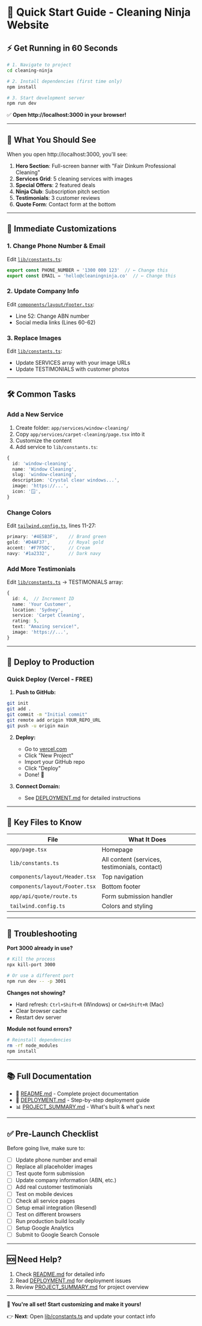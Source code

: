 # 🚀 Quick Start Guide - Cleaning Ninja Website

## ⚡ Get Running in 60 Seconds

```bash
# 1. Navigate to project
cd cleaning-ninja

# 2. Install dependencies (first time only)
npm install

# 3. Start development server
npm run dev
```

✅ **Open http://localhost:3000 in your browser!**

---

## 🎯 What You Should See

When you open http://localhost:3000, you'll see:

1. **Hero Section**: Full-screen banner with "Fair Dinkum Professional Cleaning"
2. **Services Grid**: 5 cleaning services with images
3. **Special Offers**: 2 featured deals
4. **Ninja Club**: Subscription pitch section
5. **Testimonials**: 3 customer reviews
6. **Quote Form**: Contact form at the bottom

---

## 📝 Immediate Customizations

### 1. Change Phone Number & Email

Edit [`lib/constants.ts`](lib/constants.ts):
```typescript
export const PHONE_NUMBER = '1300 000 123'  // ← Change this
export const EMAIL = 'hello@cleaningninja.co'  // ← Change this
```

### 2. Update Company Info

Edit [`components/layout/Footer.tsx`](components/layout/Footer.tsx):
- Line 52: Change ABN number
- Social media links (Lines 60-62)

### 3. Replace Images

Edit [`lib/constants.ts`](lib/constants.ts):
- Update SERVICES array with your image URLs
- Update TESTIMONIALS with customer photos

---

## 🛠️ Common Tasks

### Add a New Service

1. Create folder: `app/services/window-cleaning/`
2. Copy `app/services/carpet-cleaning/page.tsx` into it
3. Customize the content
4. Add service to `lib/constants.ts`:

```typescript
{
  id: 'window-cleaning',
  name: 'Window Cleaning',
  slug: 'window-cleaning',
  description: 'Crystal clear windows...',
  image: 'https://...',
  icon: '🪟',
}
```

### Change Colors

Edit [`tailwind.config.ts`](tailwind.config.ts), lines 11-27:

```typescript
primary: '#4E5B3F',    // Brand green
gold: '#D4AF37',       // Royal gold
accent: '#F7F5DC',     // Cream
navy: '#1a2332',       // Dark navy
```

### Add More Testimonials

Edit [`lib/constants.ts`](lib/constants.ts) → TESTIMONIALS array:

```typescript
{
  id: 4,  // Increment ID
  name: 'Your Customer',
  location: 'Sydney',
  service: 'Carpet Cleaning',
  rating: 5,
  text: "Amazing service!",
  image: 'https://...',
}
```

---

## 🚀 Deploy to Production

### Quick Deploy (Vercel - FREE)

1. **Push to GitHub:**
```bash
git init
git add .
git commit -m "Initial commit"
git remote add origin YOUR_REPO_URL
git push -u origin main
```

2. **Deploy:**
   - Go to [vercel.com](https://vercel.com)
   - Click "New Project"
   - Import your GitHub repo
   - Click "Deploy"
   - Done! 🎉

3. **Connect Domain:**
   - See [DEPLOYMENT.md](DEPLOYMENT.md) for detailed instructions

---

## 📂 Key Files to Know

| File | What It Does |
|------|--------------|
| `app/page.tsx` | Homepage |
| `lib/constants.ts` | All content (services, testimonials, contact) |
| `components/layout/Header.tsx` | Top navigation |
| `components/layout/Footer.tsx` | Bottom footer |
| `app/api/quote/route.ts` | Form submission handler |
| `tailwind.config.ts` | Colors and styling |

---

## 🐛 Troubleshooting

**Port 3000 already in use?**
```bash
# Kill the process
npx kill-port 3000

# Or use a different port
npm run dev -- -p 3001
```

**Changes not showing?**
- Hard refresh: `Ctrl+Shift+R` (Windows) or `Cmd+Shift+R` (Mac)
- Clear browser cache
- Restart dev server

**Module not found errors?**
```bash
# Reinstall dependencies
rm -rf node_modules
npm install
```

---

## 📚 Full Documentation

- 📖 [README.md](README.md) - Complete project documentation
- 🚀 [DEPLOYMENT.md](DEPLOYMENT.md) - Step-by-step deployment guide
- 📊 [PROJECT_SUMMARY.md](PROJECT_SUMMARY.md) - What's built & what's next

---

## ✅ Pre-Launch Checklist

Before going live, make sure to:

- [ ] Update phone number and email
- [ ] Replace all placeholder images
- [ ] Test quote form submission
- [ ] Update company information (ABN, etc.)
- [ ] Add real customer testimonials
- [ ] Test on mobile devices
- [ ] Check all service pages
- [ ] Setup email integration (Resend)
- [ ] Test on different browsers
- [ ] Run production build locally
- [ ] Setup Google Analytics
- [ ] Submit to Google Search Console

---

## 🆘 Need Help?

1. Check [README.md](README.md) for detailed info
2. Read [DEPLOYMENT.md](DEPLOYMENT.md) for deployment issues
3. Review [PROJECT_SUMMARY.md](PROJECT_SUMMARY.md) for project overview

---

**🎉 You're all set! Start customizing and make it yours!**

👉 **Next**: Open [lib/constants.ts](lib/constants.ts) and update your contact info
